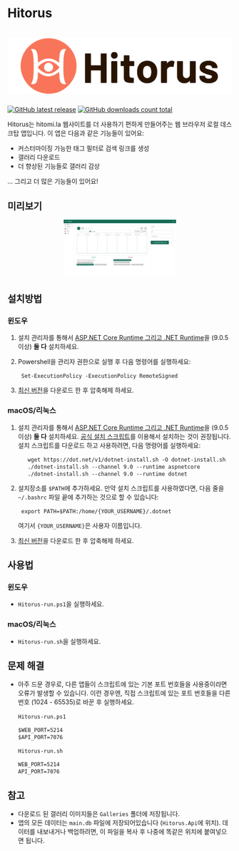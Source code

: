 # Hitorus

<h1 align="center">
  <picture>
    <source media="(prefers-color-scheme: dark)" srcset="content/banner-dark.jpeg">
    <source media="(prefers-color-scheme: light)" srcset="content/banner-light.png">
    <img alt="Hitorus" src="content/banner-light.png">
  </picture>
</h1>

[![GitHub latest release](https://img.shields.io/github/release/kaismic/Hitorus.svg?logo=github)](https://github.com/kaismic/Hitorus/releases/latest)
[![GitHub downloads count total](https://img.shields.io/github/downloads/kaismic/Hitorus/total.svg?logo=github)](https://github.com/kaismic/Hitorus/releases)

Hitorus는 hitomi.la 웹사이트를 더 사용하기 편하게 만들어주는 웹 브라우저 로컬 데스크탑 앱입니다. 이 앱은 다음과 같은 기능들이 있어요:

- 커스터마이징 가능한 태그 필터로 검색 링크를 생성
- 갤러리 다운로드
- 더 향상된 기능들로 갤러리 감상

... 그리고 더 많은 기능들이 있어요!

## 미리보기
<div align="center">
  <img src="./content/preview-1.jpeg" width="50%">
</div>

## 설치방법
### 윈도우
1. 설치 관리자를 통해서 [ASP.NET Core Runtime 그리고 .NET Runtime](https://dotnet.microsoft.com/download/dotnet/9.0)을 (9.0.5 이상) **둘 다** 설치하세요.
2. Powershell을 관리자 권한으로 실행 후 다음 명령어를 실행하세요:

        Set-ExecutionPolicy -ExecutionPolicy RemoteSigned
3. [최신 버전](https://github.com/kaismic/Hitorus/releases/latest)을 다운로드 한 후 압축해제 하세요.

### macOS/리눅스
1. 설치 관리자를 통해서 [ASP.NET Core Runtime 그리고 .NET Runtime](https://dotnet.microsoft.com/download/dotnet/9.0)을 (9.0.5 이상) **둘 다** 설치하세요. [공식 설치 스크립트](https://learn.microsoft.com/en-us/dotnet/core/install/linux-scripted-manual#scripted-install)를 이용해서 설치하는 것이 권장됩니다. 설치 스크립트를 다운로드 하고 사용하려면, 다음 명령어를 실행하세요:

          wget https://dot.net/v1/dotnet-install.sh -O dotnet-install.sh
          ./dotnet-install.sh --channel 9.0 --runtime aspnetcore
          ./dotnet-install.sh --channel 9.0 --runtime dotnet

2. 설치장소를 `$PATH`에 추가하세요. 만약 설치 스크립트를 사용하였다면, 다음 줄을 `~/.bashrc` 파일 끝에 추가하는 것으로 할 수 있습니다:

        export PATH=$PATH:/home/{YOUR_USERNAME}/.dotnet
    여기서 `{YOUR_USERNAME}`은 사용자 이름입니다.

3. [최신 버전](https://github.com/kaismic/Hitorus/releases/latest)을 다운로드 한 후 압축해제 하세요.


## 사용법
### 윈도우
- `Hitorus-run.ps1`을 실행하세요.

### macOS/리눅스
- `Hitorus-run.sh`을 실행하세요.

## 문제 해결
- 아주 드문 경우로, 다른 앱들이 스크립트에 있는 기본 포트 번호들을 사용중이라면 오류가 발생할 수 있습니다. 이런 경우엔, 직접 스크립트에 있는 포트 번호들을 다른 번호 (1024 - 65535)로 바꾼 후 실행하세요.

  `Hitorus-run.ps1`

      $WEB_PORT=5214
      $API_PORT=7076
  `Hitorus-run.sh`

      WEB_PORT=5214
      API_PORT=7076

## 참고
- 다운로드 된 갤러리 이미지들은 `Galleries` 폴더에 저장됩니다.
- 앱의 모든 데이터는 `main.db` 파일에 저장되어있습니다 (`Hitorus.Api`에 위치). 데이터를 내보내거나 백업하려면, 이 파일을 복사 후 나중에 똑같은 위치에 붙여넣으면 됩니다.